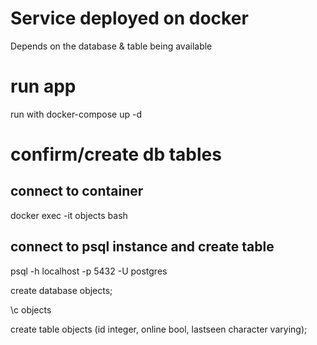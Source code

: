# Service deployed on docker
 Depends on the database & table being available

# run app
run with docker-compose up -d

# confirm/create db tables 
## connect to container
docker exec -it objects bash
## connect to psql instance and create table
psql -h localhost -p 5432 -U postgres

create database objects;

\c objects

create table objects (id integer, online bool, lastseen character varying);
